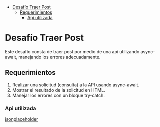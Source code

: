 - [Desafío Traer Post](#desafío-traer-post)
  - [Requerimientos](#requerimientos)
    - [Api utilizada](#api-utilizada)

# Desafío Traer Post

Este desafío consta de traer post por medio de una api utilizando async-await, manejando los errores adecuadamente.

##  Requerimientos

1. Realizar una solicitud (consulta) a la API usando async-await.  
2. Mostrar el resultado de la solicitud en HTML.  
3. Manejar los errores con un bloque try-catch.

### Api utilizada
[jsonplaceholder](https://jsonplaceholder.typicode.com/posts)
